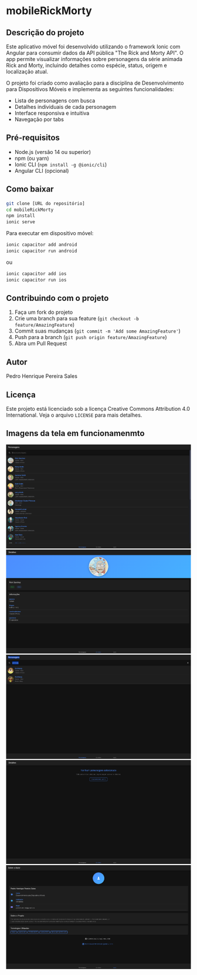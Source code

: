# mobileRickMorty

## Descrição do projeto

Este aplicativo móvel foi desenvolvido utilizando o framework Ionic com Angular para consumir dados da API pública "The Rick and Morty API". O app permite visualizar informações sobre personagens da série animada Rick and Morty, incluindo detalhes como espécie, status, origem e localização atual.

O projeto foi criado como avaliação para a disciplina de Desenvolvimento para Dispositivos Móveis e implementa as seguintes funcionalidades:
- Lista de personagens com busca
- Detalhes individuais de cada personagem
- Interface responsiva e intuitiva
- Navegação por tabs

## Pré-requisitos

- Node.js (versão 14 ou superior)
- npm (ou yarn)
- Ionic CLI (`npm install -g @ionic/cli`)
- Angular CLI (opcional)

## Como baixar

```bash
git clone [URL do repositório]
cd mobileRickMorty
npm install
ionic serve
```

Para executar em dispositivo móvel:
```bash
ionic capacitor add android
ionic capacitor run android
```

ou

```bash
ionic capacitor add ios
ionic capacitor run ios
```

## Contribuindo com o projeto

1. Faça um fork do projeto
2. Crie uma branch para sua feature (`git checkout -b feature/AmazingFeature`)
3. Commit suas mudanças (`git commit -m 'Add some AmazingFeature'`)
4. Push para a branch (`git push origin feature/AmazingFeature`)
5. Abra um Pull Request

## Autor

Pedro Henrique Pereira Sales

## Licença

Este projeto está licenciado sob a licença Creative Commons Attribution 4.0 International. Veja o arquivo `LICENSE` para mais detalhes.

## Imagens da tela em funcionamenmto

![alt text](<Captura de tela 2025-06-17 234002.png>)
![alt text](<Captura de tela 2025-06-17 234018.png>)
![alt text](<Captura de tela 2025-06-17 234056.png>)
![alt text](<Captura de tela 2025-06-17 234136.png>)
![alt text](<Captura de tela 2025-06-17 234148.png>)
